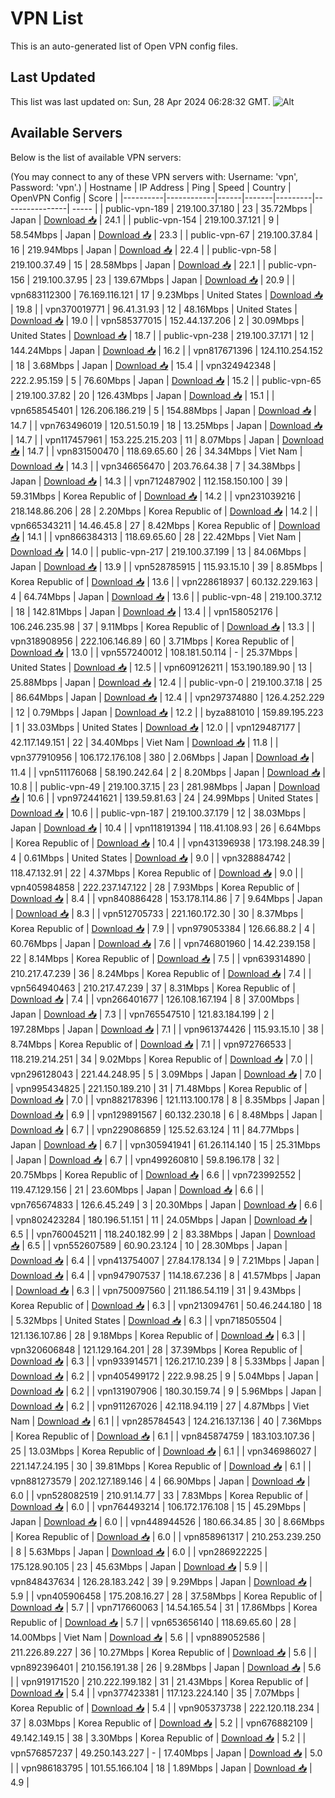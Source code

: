 # VPN List

This is an auto-generated list of Open VPN config files.

## Last Updated

This list was last updated on: Sun, 28 Apr 2024 06:28:32 GMT.
![Alt](https://repobeats.axiom.co/api/embed/186b98318ef1479477931607c1ad7d823f12451f.svg "Repobeats analytics image")

## Available Servers

Below is the list of available VPN servers:

(You may connect to any of these VPN servers with: Username: 'vpn', Password: 'vpn'.)
| Hostname | IP Address | Ping | Speed | Country | OpenVPN Config | Score |
|----------|------------|------|-------|---------|----------------| ----- |
| public-vpn-189 | 219.100.37.180 | 23 | 35.72Mbps | Japan | [Download 📥](./configs/server_0_JP.ovpn) | 24.1 |
| public-vpn-154 | 219.100.37.121 | 9 | 58.54Mbps | Japan | [Download 📥](./configs/server_1_JP.ovpn) | 23.3 |
| public-vpn-67 | 219.100.37.84 | 16 | 219.94Mbps | Japan | [Download 📥](./configs/server_2_JP.ovpn) | 22.4 |
| public-vpn-58 | 219.100.37.49 | 15 | 28.58Mbps | Japan | [Download 📥](./configs/server_3_JP.ovpn) | 22.1 |
| public-vpn-156 | 219.100.37.95 | 23 | 139.67Mbps | Japan | [Download 📥](./configs/server_4_JP.ovpn) | 20.9 |
| vpn683112300 | 76.169.116.121 | 17 | 9.23Mbps | United States | [Download 📥](./configs/server_5_US.ovpn) | 19.8 |
| vpn370019771 | 96.41.31.93 | 12 | 48.16Mbps | United States | [Download 📥](./configs/server_6_US.ovpn) | 19.0 |
| vpn585377015 | 152.44.137.206 | 2 | 30.09Mbps | United States | [Download 📥](./configs/server_7_US.ovpn) | 18.7 |
| public-vpn-238 | 219.100.37.171 | 12 | 144.24Mbps | Japan | [Download 📥](./configs/server_8_JP.ovpn) | 16.2 |
| vpn817671396 | 124.110.254.152 | 18 | 3.68Mbps | Japan | [Download 📥](./configs/server_9_JP.ovpn) | 15.4 |
| vpn324942348 | 222.2.95.159 | 5 | 76.60Mbps | Japan | [Download 📥](./configs/server_10_JP.ovpn) | 15.2 |
| public-vpn-65 | 219.100.37.82 | 20 | 126.43Mbps | Japan | [Download 📥](./configs/server_11_JP.ovpn) | 15.1 |
| vpn658545401 | 126.206.186.219 | 5 | 154.88Mbps | Japan | [Download 📥](./configs/server_12_JP.ovpn) | 14.7 |
| vpn763496019 | 120.51.50.19 | 18 | 13.25Mbps | Japan | [Download 📥](./configs/server_13_JP.ovpn) | 14.7 |
| vpn117457961 | 153.225.215.203 | 11 | 8.07Mbps | Japan | [Download 📥](./configs/server_14_JP.ovpn) | 14.7 |
| vpn831500470 | 118.69.65.60 | 26 | 34.34Mbps | Viet Nam | [Download 📥](./configs/server_15_VN.ovpn) | 14.3 |
| vpn346656470 | 203.76.64.38 | 7 | 34.38Mbps | Japan | [Download 📥](./configs/server_16_JP.ovpn) | 14.3 |
| vpn712487902 | 112.158.150.100 | 39 | 59.31Mbps | Korea Republic of | [Download 📥](./configs/server_17_KR.ovpn) | 14.2 |
| vpn231039216 | 218.148.86.206 | 28 | 2.20Mbps | Korea Republic of | [Download 📥](./configs/server_18_KR.ovpn) | 14.2 |
| vpn665343211 | 14.46.45.8 | 27 | 8.42Mbps | Korea Republic of | [Download 📥](./configs/server_19_KR.ovpn) | 14.1 |
| vpn866384313 | 118.69.65.60 | 28 | 22.42Mbps | Viet Nam | [Download 📥](./configs/server_20_VN.ovpn) | 14.0 |
| public-vpn-217 | 219.100.37.199 | 13 | 84.06Mbps | Japan | [Download 📥](./configs/server_21_JP.ovpn) | 13.9 |
| vpn528785915 | 115.93.15.10 | 39 | 8.85Mbps | Korea Republic of | [Download 📥](./configs/server_22_KR.ovpn) | 13.6 |
| vpn228618937 | 60.132.229.163 | 4 | 64.74Mbps | Japan | [Download 📥](./configs/server_23_JP.ovpn) | 13.6 |
| public-vpn-48 | 219.100.37.12 | 18 | 142.81Mbps | Japan | [Download 📥](./configs/server_24_JP.ovpn) | 13.4 |
| vpn158052176 | 106.246.235.98 | 37 | 9.11Mbps | Korea Republic of | [Download 📥](./configs/server_25_KR.ovpn) | 13.3 |
| vpn318908956 | 222.106.146.89 | 60 | 3.71Mbps | Korea Republic of | [Download 📥](./configs/server_26_KR.ovpn) | 13.0 |
| vpn557240012 | 108.181.50.114 | - | 25.37Mbps | United States | [Download 📥](./configs/server_27_US.ovpn) | 12.5 |
| vpn609126211 | 153.190.189.90 | 13 | 25.88Mbps | Japan | [Download 📥](./configs/server_28_JP.ovpn) | 12.4 |
| public-vpn-0 | 219.100.37.18 | 25 | 86.64Mbps | Japan | [Download 📥](./configs/server_29_JP.ovpn) | 12.4 |
| vpn297374880 | 126.4.252.229 | 12 | 0.79Mbps | Japan | [Download 📥](./configs/server_30_JP.ovpn) | 12.2 |
| byza881010 | 159.89.195.223 | 1 | 33.03Mbps | United States | [Download 📥](./configs/server_31_US.ovpn) | 12.0 |
| vpn129487177 | 42.117.149.151 | 22 | 34.40Mbps | Viet Nam | [Download 📥](./configs/server_32_VN.ovpn) | 11.8 |
| vpn377910956 | 106.172.176.108 | 380 | 2.06Mbps | Japan | [Download 📥](./configs/server_33_JP.ovpn) | 11.4 |
| vpn511176068 | 58.190.242.64 | 2 | 8.20Mbps | Japan | [Download 📥](./configs/server_34_JP.ovpn) | 10.8 |
| public-vpn-49 | 219.100.37.15 | 23 | 281.98Mbps | Japan | [Download 📥](./configs/server_35_JP.ovpn) | 10.6 |
| vpn972441621 | 139.59.81.63 | 24 | 24.99Mbps | United States | [Download 📥](./configs/server_36_US.ovpn) | 10.6 |
| public-vpn-187 | 219.100.37.179 | 12 | 38.03Mbps | Japan | [Download 📥](./configs/server_37_JP.ovpn) | 10.4 |
| vpn118191394 | 118.41.108.93 | 26 | 6.64Mbps | Korea Republic of | [Download 📥](./configs/server_38_KR.ovpn) | 10.4 |
| vpn431396938 | 173.198.248.39 | 4 | 0.61Mbps | United States | [Download 📥](./configs/server_39_US.ovpn) | 9.0 |
| vpn328884742 | 118.47.132.91 | 22 | 4.37Mbps | Korea Republic of | [Download 📥](./configs/server_40_KR.ovpn) | 9.0 |
| vpn405984858 | 222.237.147.122 | 28 | 7.93Mbps | Korea Republic of | [Download 📥](./configs/server_41_KR.ovpn) | 8.4 |
| vpn840886428 | 153.178.114.86 | 7 | 9.64Mbps | Japan | [Download 📥](./configs/server_42_JP.ovpn) | 8.3 |
| vpn512705733 | 221.160.172.30 | 30 | 8.37Mbps | Korea Republic of | [Download 📥](./configs/server_43_KR.ovpn) | 7.9 |
| vpn979053384 | 126.66.88.2 | 4 | 60.76Mbps | Japan | [Download 📥](./configs/server_44_JP.ovpn) | 7.6 |
| vpn746801960 | 14.42.239.158 | 22 | 8.14Mbps | Korea Republic of | [Download 📥](./configs/server_45_KR.ovpn) | 7.5 |
| vpn639314890 | 210.217.47.239 | 36 | 8.24Mbps | Korea Republic of | [Download 📥](./configs/server_46_KR.ovpn) | 7.4 |
| vpn564940463 | 210.217.47.239 | 37 | 8.31Mbps | Korea Republic of | [Download 📥](./configs/server_47_KR.ovpn) | 7.4 |
| vpn266401677 | 126.108.167.194 | 8 | 37.00Mbps | Japan | [Download 📥](./configs/server_48_JP.ovpn) | 7.3 |
| vpn765547510 | 121.83.184.199 | 2 | 197.28Mbps | Japan | [Download 📥](./configs/server_49_JP.ovpn) | 7.1 |
| vpn961374426 | 115.93.15.10 | 38 | 8.74Mbps | Korea Republic of | [Download 📥](./configs/server_50_KR.ovpn) | 7.1 |
| vpn972766533 | 118.219.214.251 | 34 | 9.02Mbps | Korea Republic of | [Download 📥](./configs/server_51_KR.ovpn) | 7.0 |
| vpn296128043 | 221.44.248.95 | 5 | 3.09Mbps | Japan | [Download 📥](./configs/server_52_JP.ovpn) | 7.0 |
| vpn995434825 | 221.150.189.210 | 31 | 71.48Mbps | Korea Republic of | [Download 📥](./configs/server_53_KR.ovpn) | 7.0 |
| vpn882178396 | 121.113.100.178 | 8 | 8.35Mbps | Japan | [Download 📥](./configs/server_54_JP.ovpn) | 6.9 |
| vpn129891567 | 60.132.230.18 | 6 | 8.48Mbps | Japan | [Download 📥](./configs/server_55_JP.ovpn) | 6.7 |
| vpn229086859 | 125.52.63.124 | 11 | 84.77Mbps | Japan | [Download 📥](./configs/server_56_JP.ovpn) | 6.7 |
| vpn305941941 | 61.26.114.140 | 15 | 25.31Mbps | Japan | [Download 📥](./configs/server_57_JP.ovpn) | 6.7 |
| vpn499260810 | 59.8.196.178 | 32 | 20.75Mbps | Korea Republic of | [Download 📥](./configs/server_58_KR.ovpn) | 6.6 |
| vpn723992552 | 119.47.129.156 | 21 | 23.60Mbps | Japan | [Download 📥](./configs/server_59_JP.ovpn) | 6.6 |
| vpn765674833 | 126.6.45.249 | 3 | 20.30Mbps | Japan | [Download 📥](./configs/server_60_JP.ovpn) | 6.6 |
| vpn802423284 | 180.196.51.151 | 11 | 24.05Mbps | Japan | [Download 📥](./configs/server_61_JP.ovpn) | 6.5 |
| vpn760045211 | 118.240.182.99 | 2 | 83.38Mbps | Japan | [Download 📥](./configs/server_62_JP.ovpn) | 6.5 |
| vpn552607589 | 60.90.23.124 | 10 | 28.30Mbps | Japan | [Download 📥](./configs/server_63_JP.ovpn) | 6.4 |
| vpn413754007 | 27.84.178.134 | 9 | 7.21Mbps | Japan | [Download 📥](./configs/server_64_JP.ovpn) | 6.4 |
| vpn947907537 | 114.18.67.236 | 8 | 41.57Mbps | Japan | [Download 📥](./configs/server_65_JP.ovpn) | 6.3 |
| vpn750097560 | 211.186.54.119 | 31 | 9.43Mbps | Korea Republic of | [Download 📥](./configs/server_66_KR.ovpn) | 6.3 |
| vpn213094761 | 50.46.244.180 | 18 | 5.32Mbps | United States | [Download 📥](./configs/server_67_US.ovpn) | 6.3 |
| vpn718505504 | 121.136.107.86 | 28 | 9.18Mbps | Korea Republic of | [Download 📥](./configs/server_68_KR.ovpn) | 6.3 |
| vpn320606848 | 121.129.164.201 | 28 | 37.39Mbps | Korea Republic of | [Download 📥](./configs/server_69_KR.ovpn) | 6.3 |
| vpn933914571 | 126.217.10.239 | 8 | 5.33Mbps | Japan | [Download 📥](./configs/server_70_JP.ovpn) | 6.2 |
| vpn405499172 | 222.9.98.25 | 9 | 5.04Mbps | Japan | [Download 📥](./configs/server_71_JP.ovpn) | 6.2 |
| vpn131907906 | 180.30.159.74 | 9 | 5.96Mbps | Japan | [Download 📥](./configs/server_72_JP.ovpn) | 6.2 |
| vpn911267026 | 42.118.94.119 | 27 | 4.87Mbps | Viet Nam | [Download 📥](./configs/server_73_VN.ovpn) | 6.1 |
| vpn285784543 | 124.216.137.136 | 40 | 7.36Mbps | Korea Republic of | [Download 📥](./configs/server_74_KR.ovpn) | 6.1 |
| vpn845874759 | 183.103.107.36 | 25 | 13.03Mbps | Korea Republic of | [Download 📥](./configs/server_75_KR.ovpn) | 6.1 |
| vpn346986027 | 221.147.24.195 | 30 | 39.81Mbps | Korea Republic of | [Download 📥](./configs/server_76_KR.ovpn) | 6.1 |
| vpn881273579 | 202.127.189.146 | 4 | 66.90Mbps | Japan | [Download 📥](./configs/server_77_JP.ovpn) | 6.0 |
| vpn528082519 | 210.91.14.77 | 33 | 7.83Mbps | Korea Republic of | [Download 📥](./configs/server_78_KR.ovpn) | 6.0 |
| vpn764493214 | 106.172.176.108 | 15 | 45.29Mbps | Japan | [Download 📥](./configs/server_79_JP.ovpn) | 6.0 |
| vpn448944526 | 180.66.34.85 | 30 | 8.66Mbps | Korea Republic of | [Download 📥](./configs/server_80_KR.ovpn) | 6.0 |
| vpn858961317 | 210.253.239.250 | 8 | 5.63Mbps | Japan | [Download 📥](./configs/server_81_JP.ovpn) | 6.0 |
| vpn286922225 | 175.128.90.105 | 23 | 45.63Mbps | Japan | [Download 📥](./configs/server_82_JP.ovpn) | 5.9 |
| vpn848437634 | 126.28.183.242 | 39 | 9.29Mbps | Japan | [Download 📥](./configs/server_83_JP.ovpn) | 5.9 |
| vpn405906458 | 175.208.16.27 | 28 | 37.58Mbps | Korea Republic of | [Download 📥](./configs/server_84_KR.ovpn) | 5.7 |
| vpn717660063 | 14.54.165.54 | 31 | 17.86Mbps | Korea Republic of | [Download 📥](./configs/server_85_KR.ovpn) | 5.7 |
| vpn653656140 | 118.69.65.60 | 28 | 14.00Mbps | Viet Nam | [Download 📥](./configs/server_86_VN.ovpn) | 5.6 |
| vpn889052586 | 211.226.89.227 | 36 | 10.27Mbps | Korea Republic of | [Download 📥](./configs/server_87_KR.ovpn) | 5.6 |
| vpn892396401 | 210.156.191.38 | 26 | 9.28Mbps | Japan | [Download 📥](./configs/server_88_JP.ovpn) | 5.6 |
| vpn919171520 | 210.222.199.182 | 31 | 21.43Mbps | Korea Republic of | [Download 📥](./configs/server_89_KR.ovpn) | 5.4 |
| vpn377423381 | 117.123.224.140 | 35 | 7.07Mbps | Korea Republic of | [Download 📥](./configs/server_90_KR.ovpn) | 5.4 |
| vpn905373738 | 222.120.118.234 | 37 | 8.03Mbps | Korea Republic of | [Download 📥](./configs/server_91_KR.ovpn) | 5.2 |
| vpn676882109 | 49.142.149.15 | 38 | 3.30Mbps | Korea Republic of | [Download 📥](./configs/server_92_KR.ovpn) | 5.2 |
| vpn576857237 | 49.250.143.227 | - | 17.40Mbps | Japan | [Download 📥](./configs/server_93_JP.ovpn) | 5.0 |
| vpn986183795 | 101.55.166.104 | 18 | 1.89Mbps | Japan | [Download 📥](./configs/server_94_JP.ovpn) | 4.9 |
